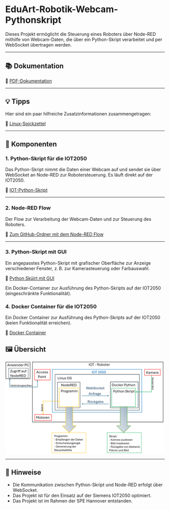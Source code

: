 # EduArt-Robotik-Webcam-Pythonskript

Dieses Projekt ermöglicht die Steuerung eines Roboters über Node-RED mithilfe von Webcam-Daten, die über ein Python-Skript verarbeitet und per WebSocket übertragen werden.

---

## 📚 Dokumentation

🔗 [PDF-Dokumentation]()

---

## 💡 Tipps

Hier sind ein paar hilfreiche Zusatzinformationen zusammengetragen:

🔗 [Linux-Spickzettel](https://github.com/tisch017/EduArt-Robotik-Webcam-Pythonskript/tree/main/Tipps)

---

## 🔧 Komponenten

### 1. Python-Skript für die IOT2050

Das Python-Skript nimmt die Daten einer Webcam auf und sendet sie über WebSocket an Node-RED zur Robotersteuerung. Es läuft direkt auf der IOT2050.

🔗 [IOT-Python-Skript](https://github.com/tisch017/EduArt-Robotik-Webcam-Pythonskript/tree/main/IOT-Bot-Linux)

---

### 2. Node-RED Flow

Der Flow zur Verarbeitung der Webcam-Daten und zur Steuerung des Roboters.

🔗 [Zum GitHub-Ordner mit dem Node-RED Flow]()

---

### 3. Python-Skript mit GUI

Ein angepasstes Python-Skript mit grafischer Oberfläche zur Anzeige verschiedener Fenster, z. B. zur Kamerasteuerung oder Farbauswahl.

🔗 [Python Sküirt mit GUI](https://github.com/tisch017/EduArt-Robotik-Webcam-Pythonskript/tree/main/GUI%20Skript)

Ein Docker-Container zur Ausführung des Python-Skripts auf der IOT2050 (eingeschränkte Funktionalität).

### 4. Docker Container für die IOT2050

Ein Docker Container zur Ausführung des Python-Skripts auf der IOT2050 (keien Funktionalität erreichen).

🔗 [Docker Container](https://github.com/tisch017/EduArt-Robotik-Webcam-Pythonskript/tree/main/Docker-Image)

## 🖼️ Übersicht

![Übersichtsbild](uebersicht.png)

---

## 📌 Hinweise

- Die Kommunikation zwischen Python-Skript und Node-RED erfolgt über WebSocket.
- Das Projekt ist für den Einsatz auf der Siemens IOT2050 optimiert.
- Das Projekt ist im Rahmen der SPE Hannover entstanden.
